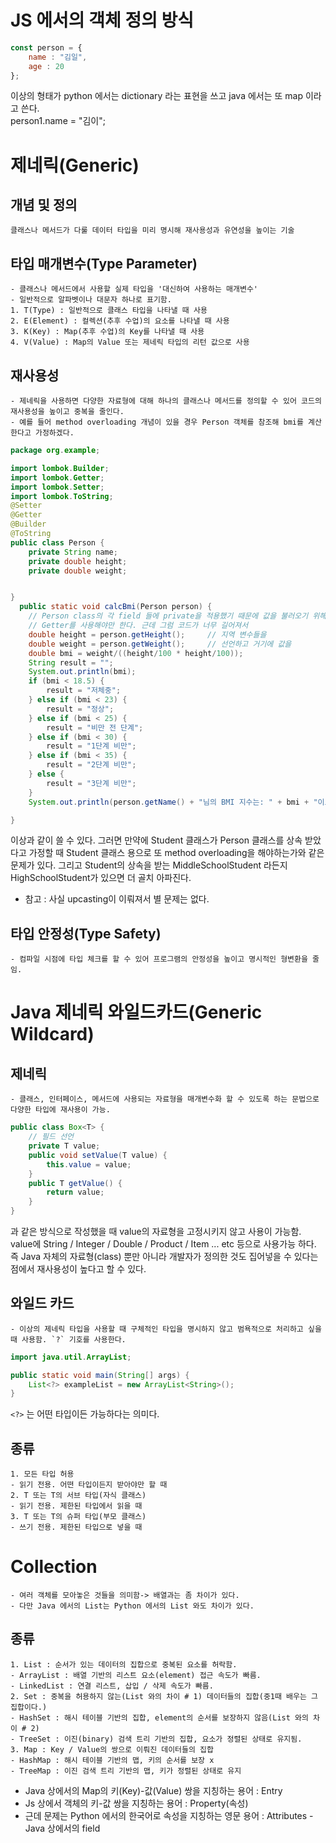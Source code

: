 # JS 에서의 객체 정의 방식
```jsx
const person = {
    name : "김일",
    age : 20
};
```
이상의 형태가 python 에서는 dictionary 라는 표현을 쓰고 java 에서는 또 map 이라고 쓴다.  
person1.name = "김이";

# 제네릭(Generic)
## 개념 및 정의
    클래스나 메서드가 다룰 데이터 타입을 미리 명시해 재사용성과 유연성을 높이는 기술
## 타입 매개변수(Type Parameter)
    - 클래스나 메서드에서 사용할 실제 타입을 '대신하여 사용하는 매개변수'
    - 일반적으로 알파벳이나 대문자 하나로 표기함.
    1. T(Type) : 일반적으로 클래스 타입을 나타낼 때 사용
    2. E(Element) : 컬렉션(추후 수업)의 요소를 나타낼 때 사용
    3. K(Key) : Map(추후 수업)의 Key를 나타낼 때 사용
    4. V(Value) : Map의 Value 또는 제네릭 타입의 리턴 값으로 사용
## 재사용성
    - 제네릭을 사용하면 다양한 자료형에 대해 하나의 클래스나 메서드를 정의할 수 있어 코드의 재사용성을 높이고 중복을 줄인다.
    - 예를 들어 method overloading 개념이 있을 경우 Person 객체를 참조해 bmi를 계산한다고 가정하겠다. 
```java
package org.example;

import lombok.Builder;
import lombok.Getter;
import lombok.Setter;
import lombok.ToString;
@Setter
@Getter
@Builder
@ToString
public class Person {
    private String name;
    private double height;
    private double weight;


}
  public static void calcBmi(Person person) {
    // Person class의 각 field 들에 private을 적용했기 때문에 값을 불러오기 위해선
    // Getter를 사용해야만 한다. 근데 그럼 코드가 너무 길어져서
    double height = person.getHeight();     // 지역 변수들을
    double weight = person.getWeight();     // 선언하고 거기에 값을
    double bmi = weight/((height/100 * height/100));
    String result = "";
    System.out.println(bmi);
    if (bmi < 18.5) {
        result = "저체중";
    } else if (bmi < 23) {
        result = "정상";
    } else if (bmi < 25) {
        result = "비만 전 단계";
    } else if (bmi < 30) {
        result = "1단계 비만";
    } else if (bmi < 35) {
        result = "2단계 비만";
    } else {
        result = "3단계 비만";
    }
    System.out.println(person.getName() + "님의 BMI 지수는: " + bmi + "이므로" + result + "입니다.");

}
```
이상과 같이 쓸 수 있다. 그러면 만약에 Student 클래스가 Person 클래스를 상속 받았다고 가정할 때 Student 클래스 용으로 또 method overloading을 해야하는가와 같은 문제가 있다.
그리고 Student의 상속을 받는 MiddleSchoolStudent 라든지 HighSchoolStudent가 있으면 더 골치 아파진다.
* 참고 : 사실 upcasting이 이뤄져서 별 문제는 없다.

## 타입 안정성(Type Safety)
    - 컴파일 시점에 타입 체크를 할 수 있어 프로그램의 안정성을 높이고 명시적인 형변환을 줄임.
# Java 제네릭 와일드카드(Generic Wildcard)
## 제네릭
    - 클래스, 인터페이스, 메서드에 사용되는 자료형을 매개변수화 할 수 있도록 하는 문법으로 다양한 타입에 재사용이 가능.
```java
public class Box<T> {
    // 필드 선언
    private T value;
    public void setValue(T value) {
        this.value = value;
    }
    public T getValue() {
        return value;
    }
}
```
과 같은 방식으로 작성했을 때 value의 자료형을 고정시키지 않고 사용이 가능함.  
value에 String / Integer / Double / Product / Item ... etc 등으로 사용가능 하다.  
즉 Java 자체의 자료형(class) 뿐만 아니라 개발자가 정의한 것도 집어넣을 수 있다는 점에서 재사용성이 높다고 할 수 있다.
## 와일드 카드
    - 이상의 제네릭 타입을 사용할 때 구체적인 타입을 명시하지 않고 범욕적으로 처리하고 싶을 때 사용함. `?` 기호를 사용한다.

```java
import java.util.ArrayList;

public static void main(String[] args) {
    List<?> exampleList = new ArrayList<String>();
}
```
`<?>` 는 어떤 타입이든 가능하다는 의미다.
## 종류
    1. 모든 타입 허용
    - 읽기 전용. 어떤 타입이든지 받아야만 할 때
    2. T 또는 T의 서브 타입(자식 클래스) 
    - 읽기 전용. 제한된 타입에서 읽을 때 
    3. T 또는 T의 슈퍼 타입(부모 클래스)
    - 쓰기 전용. 제한된 타입으로 넣을 때
# Collection
    - 여러 객체를 모아놓은 것들을 의미함-> 배열과는 좀 차이가 있다.
    - 다만 Java 에서의 List는 Python 에서의 List 와도 차이가 있다.
## 종류 
    1. List : 순서가 있는 데이터의 집합으로 중복된 요소를 허락함.
    - ArrayList : 배열 기반의 리스트 요소(element) 접근 속도가 빠름.
    - LinkedList : 연결 리스트, 삽입 / 삭제 속도가 빠름.
    2. Set : 중복을 허용하지 않는(List 와의 차이 # 1) 데이터들의 집합(중1때 배우는 그 집합이다.)
    - HashSet : 해시 테이블 기반의 집합, element의 순서를 보장하지 않음(List 와의 차이 # 2)
    - TreeSet : 이진(binary) 검색 트리 기반의 집합, 요소가 정렬된 상태로 유지됨.
    3. Map : Key / Value의 쌍으로 이뤄진 데이터들의 집합
    - HashMap : 해시 테이블 기반의 맵, 키의 순서를 보장 x
    - TreeMap : 이진 검색 트리 기반의 맵, 키가 정렬된 상태로 유지
* Java 상에서의 Map의 키(Key)-값(Value) 쌍을 지칭하는 용어 : Entry
* Js 상에서 객체의 키-값 쌍을 지칭하는 용어 : Property(속성)
* 근데 문제는 Python 에서의 한국어로 속성을 지칭하는 영문 용어 : Attributes - Java 상에서의 field